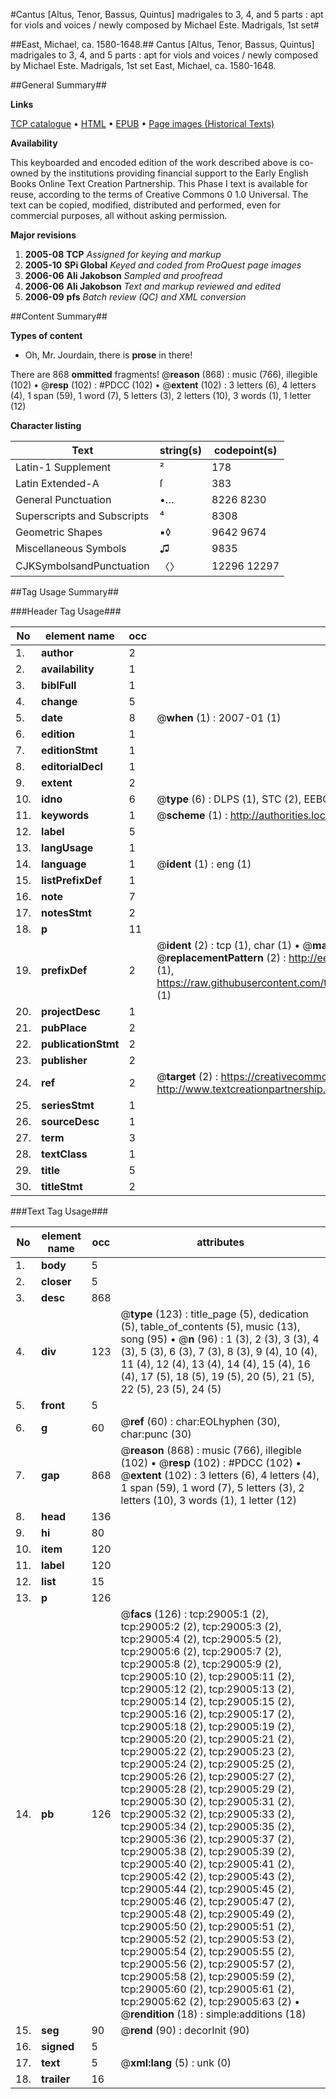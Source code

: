 #Cantus [Altus, Tenor, Bassus, Quintus] madrigales to 3, 4, and 5 parts : apt for viols and voices / newly composed by Michael Este. Madrigals, 1st set#

##East, Michael, ca. 1580-1648.##
Cantus [Altus, Tenor, Bassus, Quintus] madrigales to 3, 4, and 5 parts : apt for viols and voices / newly composed by Michael Este.
Madrigals, 1st set
East, Michael, ca. 1580-1648.

##General Summary##

**Links**

[TCP catalogue](http://www.ota.ox.ac.uk/tcp/)  • 
[HTML](http://tei.it.ox.ac.uk/tcp/Texts-HTML/free/A21/A21097.html)  • 
[EPUB](http://tei.it.ox.ac.uk/tcp/Texts-EPUB/free/A21/A21097.epub) • 
[Page images (Historical Texts)](https://data.historicaltexts.jisc.ac.uk/view?pubId=eebo-34382534e&pageId=eebo-34382534e-29005-1)

**Availability**

This keyboarded and encoded edition of the
	       work described above is co-owned by the institutions
	       providing financial support to the Early English Books
	       Online Text Creation Partnership. This Phase I text is
	       available for reuse, according to the terms of Creative
	       Commons 0 1.0 Universal. The text can be copied,
	       modified, distributed and performed, even for
	       commercial purposes, all without asking permission.

**Major revisions**

1. __2005-08__ __TCP__ *Assigned for keying and markup*
1. __2005-10__ __SPi Global__ *Keyed and coded from ProQuest page images*
1. __2006-06__ __Ali Jakobson__ *Sampled and proofread*
1. __2006-06__ __Ali Jakobson__ *Text and markup reviewed and edited*
1. __2006-09__ __pfs__ *Batch review (QC) and XML conversion*

##Content Summary##

**Types of content**

  * Oh, Mr. Jourdain, there is **prose** in there!

There are 868 **ommitted** fragments! 
 @__reason__ (868) : music (766), illegible (102)  •  @__resp__ (102) : #PDCC (102)  •  @__extent__ (102) : 3 letters (6), 4 letters (4), 1 span (59), 1 word (7), 5 letters (3), 2 letters (10), 3 words (1), 1 letter (12)

**Character listing**


|Text|string(s)|codepoint(s)|
|---|---|---|
|Latin-1 Supplement|²|178|
|Latin Extended-A|ſ|383|
|General Punctuation|•…|8226 8230|
|Superscripts             and Subscripts|⁴|8308|
|Geometric Shapes|▪◊|9642 9674|
|Miscellaneous Symbols|♫|9835|
|CJKSymbolsandPunctuation|〈〉|12296 12297|

##Tag Usage Summary##

###Header Tag Usage###

|No|element name|occ|attributes|
|---|---|---|---|
|1.|__author__|2||
|2.|__availability__|1||
|3.|__biblFull__|1||
|4.|__change__|5||
|5.|__date__|8| @__when__ (1) : 2007-01 (1)|
|6.|__edition__|1||
|7.|__editionStmt__|1||
|8.|__editorialDecl__|1||
|9.|__extent__|2||
|10.|__idno__|6| @__type__ (6) : DLPS (1), STC (2), EEBO-CITATION (1), OCLC (1), VID (1)|
|11.|__keywords__|1| @__scheme__ (1) : http://authorities.loc.gov/ (1)|
|12.|__label__|5||
|13.|__langUsage__|1||
|14.|__language__|1| @__ident__ (1) : eng (1)|
|15.|__listPrefixDef__|1||
|16.|__note__|7||
|17.|__notesStmt__|2||
|18.|__p__|11||
|19.|__prefixDef__|2| @__ident__ (2) : tcp (1), char (1)  •  @__matchPattern__ (2) : ([0-9\-]+):([0-9IVX]+) (1), (.+) (1)  •  @__replacementPattern__ (2) : http://eebo.chadwyck.com/downloadtiff?vid=$1&page=$2 (1), https://raw.githubusercontent.com/textcreationpartnership/Texts/master/tcpchars.xml#$1 (1)|
|20.|__projectDesc__|1||
|21.|__pubPlace__|2||
|22.|__publicationStmt__|2||
|23.|__publisher__|2||
|24.|__ref__|2| @__target__ (2) : https://creativecommons.org/publicdomain/zero/1.0/ (1), http://www.textcreationpartnership.org/docs/. (1)|
|25.|__seriesStmt__|1||
|26.|__sourceDesc__|1||
|27.|__term__|3||
|28.|__textClass__|1||
|29.|__title__|5||
|30.|__titleStmt__|2||


###Text Tag Usage###

|No|element name|occ|attributes|
|---|---|---|---|
|1.|__body__|5||
|2.|__closer__|5||
|3.|__desc__|868||
|4.|__div__|123| @__type__ (123) : title_page (5), dedication (5), table_of_contents (5), music (13), song (95)  •  @__n__ (96) : 1 (3), 2 (3), 3 (3), 4 (3), 5 (3), 6 (3), 7 (3), 8 (3), 9 (4), 10 (4), 11 (4), 12 (4), 13 (4), 14 (4), 15 (4), 16 (4), 17 (5), 18 (5), 19 (5), 20 (5), 21 (5), 22 (5), 23 (5), 24 (5)|
|5.|__front__|5||
|6.|__g__|60| @__ref__ (60) : char:EOLhyphen (30), char:punc (30)|
|7.|__gap__|868| @__reason__ (868) : music (766), illegible (102)  •  @__resp__ (102) : #PDCC (102)  •  @__extent__ (102) : 3 letters (6), 4 letters (4), 1 span (59), 1 word (7), 5 letters (3), 2 letters (10), 3 words (1), 1 letter (12)|
|8.|__head__|136||
|9.|__hi__|80||
|10.|__item__|120||
|11.|__label__|120||
|12.|__list__|15||
|13.|__p__|126||
|14.|__pb__|126| @__facs__ (126) : tcp:29005:1 (2), tcp:29005:2 (2), tcp:29005:3 (2), tcp:29005:4 (2), tcp:29005:5 (2), tcp:29005:6 (2), tcp:29005:7 (2), tcp:29005:8 (2), tcp:29005:9 (2), tcp:29005:10 (2), tcp:29005:11 (2), tcp:29005:12 (2), tcp:29005:13 (2), tcp:29005:14 (2), tcp:29005:15 (2), tcp:29005:16 (2), tcp:29005:17 (2), tcp:29005:18 (2), tcp:29005:19 (2), tcp:29005:20 (2), tcp:29005:21 (2), tcp:29005:22 (2), tcp:29005:23 (2), tcp:29005:24 (2), tcp:29005:25 (2), tcp:29005:26 (2), tcp:29005:27 (2), tcp:29005:28 (2), tcp:29005:29 (2), tcp:29005:30 (2), tcp:29005:31 (2), tcp:29005:32 (2), tcp:29005:33 (2), tcp:29005:34 (2), tcp:29005:35 (2), tcp:29005:36 (2), tcp:29005:37 (2), tcp:29005:38 (2), tcp:29005:39 (2), tcp:29005:40 (2), tcp:29005:41 (2), tcp:29005:42 (2), tcp:29005:43 (2), tcp:29005:44 (2), tcp:29005:45 (2), tcp:29005:46 (2), tcp:29005:47 (2), tcp:29005:48 (2), tcp:29005:49 (2), tcp:29005:50 (2), tcp:29005:51 (2), tcp:29005:52 (2), tcp:29005:53 (2), tcp:29005:54 (2), tcp:29005:55 (2), tcp:29005:56 (2), tcp:29005:57 (2), tcp:29005:58 (2), tcp:29005:59 (2), tcp:29005:60 (2), tcp:29005:61 (2), tcp:29005:62 (2), tcp:29005:63 (2)  •  @__rendition__ (18) : simple:additions (18)|
|15.|__seg__|90| @__rend__ (90) : decorInit (90)|
|16.|__signed__|5||
|17.|__text__|5| @__xml:lang__ (5) : unk (0)|
|18.|__trailer__|16||
